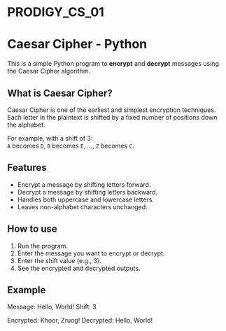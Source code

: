 # PRODIGY_CS_01
# Caesar Cipher - Python

This is a simple Python program to **encrypt** and **decrypt** messages using the Caesar Cipher algorithm.

## What is Caesar Cipher?

Caesar Cipher is one of the earliest and simplest encryption techniques. Each letter in the plaintext is shifted by a fixed number of positions down the alphabet.

For example, with a shift of 3:  
`A` becomes `D`, `B` becomes `E`, ..., `Z` becomes `C`.

## Features

- Encrypt a message by shifting letters forward.
- Decrypt a message by shifting letters backward.
- Handles both uppercase and lowercase letters.
- Leaves non-alphabet characters unchanged.

## How to use

1. Run the program.
2. Enter the message you want to encrypt or decrypt.
3. Enter the shift value (e.g., 3).
4. See the encrypted and decrypted outputs.

## Example

Message: Hello, World!
Shift: 3

Encrypted: Khoor, Zruog!
Decrypted: Hello, World!
